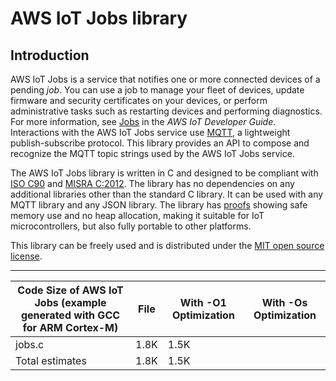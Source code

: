 # AWS IoT Jobs library<a name="freertos-lib-jobs"></a>

## Introduction<a name="freertos-lib-jobs-introduction"></a>

AWS IoT Jobs is a service that notifies one or more connected devices of a pending *job*\. You can use a job to manage your fleet of devices, update firmware and security certificates on your devices, or perform administrative tasks such as restarting devices and performing diagnostics\. For more information, see [Jobs](https://docs.aws.amazon.com/iot/latest/developerguide/iot-jobs.html) in the *AWS IoT Developer Guide*\. Interactions with the AWS IoT Jobs service use [MQTT](https://freertos.org/mqtt/index.html), a lightweight publish\-subscribe protocol\. This library provides an API to compose and recognize the MQTT topic strings used by the AWS IoT Jobs service\.

The AWS IoT Jobs library is written in C and designed to be compliant with [ISO C90](https://en.wikipedia.org/wiki/ANSI_C#C90) and [MISRA C:2012](https://www.misra.org.uk/MISRAHome/MISRAC2012/tabid/196/Default.aspx)\. The library has no dependencies on any additional libraries other than the standard C library\. It can be used with any MQTT library and any JSON library\. The library has [proofs](https://www.cprover.org/cbmc/) showing safe memory use and no heap allocation, making it suitable for IoT microcontrollers, but also fully portable to other platforms\.

This library can be freely used and is distributed under the [MIT open source license](https://freertos.org/a00114.html)\.


****  

| Code Size of AWS IoT Jobs \(example generated with GCC for ARM Cortex\-M\) | File | With \-O1 Optimization | With \-Os Optimization | 
| --- | --- | --- | --- | 
| jobs\.c | 1\.8K | 1\.5K | 
| Total estimates | 1\.8K | 1\.5K | 